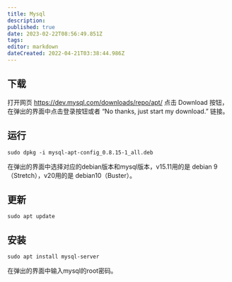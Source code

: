 ```yaml
---
title: Mysql
description: 
published: true
date: 2023-02-22T08:56:49.851Z
tags: 
editor: markdown
dateCreated: 2022-04-21T03:38:44.986Z
---
```


## 下载

打开网页 <https://dev.mysql.com/downloads/repo/apt/> 点击 Download 按钮，在弹出的界面中点击登录按钮或者 “No thanks, just start my download.” 链接。

## 运行

````
sudo dpkg -i mysql-apt-config_0.8.15-1_all.deb
````

在弹出的界面中选择对应的debian版本和mysql版本，v15.11用的是 debian 9 （Stretch），v20用的是 debian10（Buster）。

## 更新

````
sudo apt update
````

## 安装

````
sudo apt install mysql-server
````

在弹出的界面中输入mysql的root密码。
